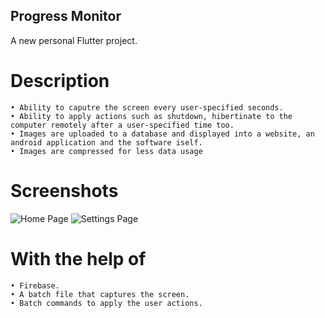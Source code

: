 ## Progress Monitor



A new personal Flutter project.




# Description
    • Ability to caputre the screen every user-specified seconds.
    • Ability to apply actions such as shutdown, hibertinate to the computer remotely after a user-specified time too.
    • Images are uploaded to a database and displayed into a website, an android application and the software iself.
    • Images are compressed for less data usage
    
# Screenshots
![Home Page](https://i.ibb.co/fkw8VGq/progress-monitor-5-29-2023-4-36-32-PM.png)
![Settings Page](https://postimg.cc/cvS9bnf2][img]https://i.postimg.cc/cvS9bnf2/progress-monitor-5-29-2023-4-34-09-PM.png) 
    
# With the help of
    • Firebase.
    • A batch file that captures the screen.
    • Batch commands to apply the user actions.
